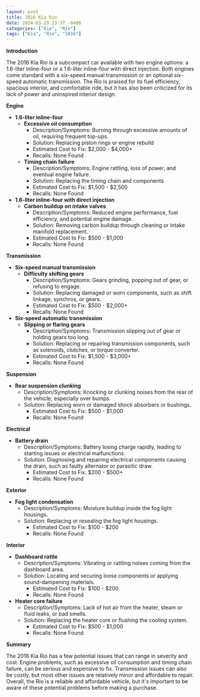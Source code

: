 ```yaml
---
layout: post
title: 2016 Kia Rio
date: 2024-03-29 23:37 -0400
categories: ["Kia", "Rio"]
tags: ["Kia", "Rio", "2016"]
---
```

**Introduction**

The 2016 Kia Rio is a subcompact car available with two engine options: a 1.6-liter inline-four or a 1.6-liter inline-four with direct injection. Both engines come standard with a six-speed manual transmission or an optional six-speed automatic transmission. The Rio is praised for its fuel efficiency, spacious interior, and comfortable ride, but it has also been criticized for its lack of power and uninspired interior design.

**Engine**

* **1.6-liter inline-four**
    * **Excessive oil consumption**
        * Description/Symptoms: Burning through excessive amounts of oil, requiring frequent top-ups.
        * Solution: Replacing piston rings or engine rebuild
        * Estimated Cost to Fix: $2,000 - $4,000+
        * Recalls: None Found
    * **Timing chain failure**
        * Description/Symptoms: Engine rattling, loss of power, and eventual engine failure.
        * Solution: Replacing the timing chain and components
        * Estimated Cost to Fix: $1,500 - $2,500
        * Recalls: None Found
* **1.6-liter inline-four with direct injection**
    * **Carbon buildup on intake valves**
        * Description/Symptoms: Reduced engine performance, fuel efficiency, and potential engine damage.
        * Solution: Removing carbon buildup through cleaning or intake manifold replacement.
        * Estimated Cost to Fix: $500 - $1,000
        * Recalls: None Found

**Transmission**

* **Six-speed manual transmission**
    * **Difficulty shifting gears**
        * Description/Symptoms: Gears grinding, popping out of gear, or refusing to engage.
        * Solution: Replacing damaged or worn components, such as shift linkage, synchros, or gears.
        * Estimated Cost to Fix: $500 - $2,000+
        * Recalls: None Found
* **Six-speed automatic transmission**
    * **Slipping or flaring gears**
        * Description/Symptoms: Transmission slipping out of gear or holding gears too long.
        * Solution: Replacing or repairing transmission components, such as solenoids, clutches, or torque converter.
        * Estimated Cost to Fix: $1,500 - $3,000+
        * Recalls: None Found

**Suspension**

* **Rear suspension clunking**
    * Description/Symptoms: Knocking or clunking noises from the rear of the vehicle, especially over bumps.
    * Solution: Replacing worn or damaged shock absorbers or bushings.
        * Estimated Cost to Fix: $500 - $1,000
        * Recalls: None Found

**Electrical**

* **Battery drain**
    * Description/Symptoms: Battery losing charge rapidly, leading to starting issues or electrical malfunctions.
    * Solution: Diagnosing and repairing electrical components causing the drain, such as faulty alternator or parasitic draw.
        * Estimated Cost to Fix: $200 - $500+
        * Recalls: None Found

**Exterior**

* **Fog light condensation**
    * Description/Symptoms: Moisture buildup inside the fog light housings.
    * Solution: Replacing or resealing the fog light housings.
        * Estimated Cost to Fix: $100 - $200
        * Recalls: None Found

**Interior**

* **Dashboard rattle**
    * Description/Symptoms: Vibrating or rattling noises coming from the dashboard area.
    * Solution: Locating and securing loose components or applying sound-dampening materials.
        * Estimated Cost to Fix: $100 - $200
        * Recalls: None Found
* **Heater core failure**
    * Description/Symptoms: Lack of hot air from the heater, steam or fluid leaks, or bad smells.
    * Solution: Replacing the heater core or flushing the cooling system.
        * Estimated Cost to Fix: $500 - $1,000
        * Recalls: None Found

**Summary**

The 2016 Kia Rio has a few potential issues that can range in severity and cost. Engine problems, such as excessive oil consumption and timing chain failure, can be serious and expensive to fix. Transmission issues can also be costly, but most other issues are relatively minor and affordable to repair. Overall, the Rio is a reliable and affordable vehicle, but it's important to be aware of these potential problems before making a purchase.
